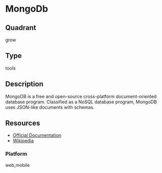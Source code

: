 # MongoDb

## Quadrant
grow

## Type
tools

## Description
MongoDB is a free and open-source cross-platform document-oriented database program. 
Classified as a NoSQL database program, MongoDB uses JSON-like documents with schemas.

## Resources
* [Official Documentation](https://docs.mongodb.com/)
* [Wikipedia](https://en.wikipedia.org/wiki/MongoDB)

### Platform
web,mobile
